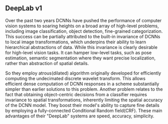 ## DeepLab v1


Over the past two years DCNNs have pushed the performance of computer vision systems to soaring heights on a broad array of high-level problems, including image classification, object detection, fine-grained categorization. This success can be partially attributed to the built-in invariance of DCNNs to local image transformations, which underpins their ability to learn hierarchical abstractions of data. While this invariance is clearly desirable for high-level vision tasks. It can hamper low-level tasks, such as pose estimation, semantic segmentation where they want precise localization, rather than abstraction of spatial details.

So they employ atrous(dilated) algorithm originally developed for efficiently computing the undecimated discrete wavelet transform. This allows efficient dense computation of DCNN responses in a scheme substantially simpler than earlier solutions to this problem. Another problem relates to the fact that obtaining object-centric decisions from a classifier requires invariance to spatial transformations, inherently limiting the spatial accuracy of the DCNN model. They boost their model's ability to capture fine details by employing a fully-connected Conditional Random field(CRF). These main advantages of their "DeepLab" systems are speed, accuracy, simplicity.
